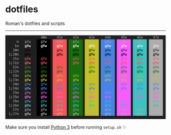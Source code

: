 # dotfiles

Roman's dotfiles and scripts

---

<p align="center">
    <img src="/jetbrains_darcula.png?raw=true" alt="Terminal Theme Preview" />
</p>

Make sure you install [Python 3](https://www.python.org/) before running `setup.sh` :sparkles:
